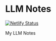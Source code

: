 # LLM Notes

[![Netlify Status](https://api.netlify.com/api/v1/badges/ac3575f0-a398-4fc4-b2ce-2a416522eaf9/deploy-status)](https://app.netlify.com/sites/llm-notes-lightbridge/deploys)


My LLM Notes
